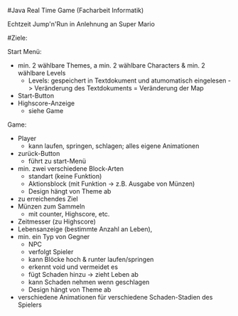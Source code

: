 #Java Real Time Game (Facharbeit Informatik)

Echtzeit Jump'n'Run in Anlehnung an Super Mario

#Ziele:

Start Menü:

- min. 2 wählbare Themes, a min. 2 wählbare Characters & min. 2 wählbare Levels
  - Levels: gespeichert in Textdokument und atumomatisch eingelesen -> Veränderung des Textdokuments = Veränderung der Map
- Start-Button
- Highscore-Anzeige
  - siehe Game

Game:

- Player
  - kann laufen, springen, schlagen; alles eigene Animationen
- zurück-Button 
  - führt zu start-Menü
- min. zwei verschiedene Block-Arten
  - standart (keine Funktion)
  - Aktionsblock (mit Funktion -> z.B. Ausgabe von Münzen)
  - Design hängt von Theme ab
- zu erreichendes Ziel
- Münzen zum Sammeln
  - mit counter, Highscore, etc.
- Zeitmesser (zu Highscore)
- Lebensanzeige (bestimmte Anzahl an Leben),
- min. ein Typ von Gegner
  - NPC
  - verfolgt Spieler
  - kann Blöcke hoch & runter laufen/springen
  - erkennt void und vermeidet es
  - fügt Schaden hinzu -> zieht Leben ab
  - kann Schaden nehmen wenn geschlagen
  - Design hängt von Theme ab
- verschiedene Animationen für verschiedene Schaden-Stadien des Spielers

